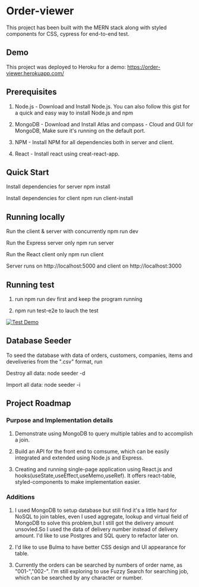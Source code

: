 # Order-viewer

This project has been built with the MERN stack along with styled components for CSS, cypress for end-to-end test.

## Demo

This project was deployed to Heroku for a demo:
https://order-viewer.herokuapp.com/

## Prerequisites

1. Node.js - Download and Install Node.js. You can also follow this gist for a quick and easy way to install Node.js and npm

2. MongoDB - Download and Install Atlas and compass - Cloud and GUI for MongoDB, Make sure it's running on the default port.

3. NPM - Install NPM for all dependencies both in server and client.

4. React - Install react using creat-react-app.

## Quick Start

Install dependencies for server
npm install

Install dependencies for client
npm run client-install

## Running locally

Run the client & server with concurrently
npm run dev

Run the Express server only
npm run server

Run the React client only
npm run client

Server runs on http://localhost:5000 and client on http://localhost:3000

## Running test

1. run npm run dev first and keep the program running

2. npm run test-e2e to lauch the test

[![Test Demo](https://www.youtube.com/vi/ulREWSvBnq4/0.jpg)](https://www.youtube.com/watch?v=ulREWSvBnq4)

## Database Seeder

To seed the database with data of orders, customers, companies, items and develiveries from the ".csv" format, run

Destroy all data: node seeder -d

Import all data: node seeder -i

## Project Roadmap

### Purpose and Implementation details

1. Demonstrate using MongoDB to query multiple tables and to accomplish a join.

2. Build an API for the front end to comsume, which can be easily integrated and extended using Node.js and Express.

3. Creating and running single-page application using React.js and hooks(useState,useEffect,useMemo,useRef). It offers react-table, styled-components to make implementation easier.

### Additions

1. I used MongoDB to setup database but still find it's a little hard for NoSQL to join tables, even I used aggregate, lookup and virtual field of MongoDB to solve this problem,but I still got the delivery amount unsovled.So I used the data of delivery number instead of delivery amount. I'd like to use Postgres and SQL query to refactor later on.

2. I'd like to use Bulma to have better CSS design and UI appearance for table.

3. Currently the orders can be searched by numbers of order name, as "001-","002-". I'm still exploring to use Fuzzy Search for searching job, which can be searched by any character or number.
